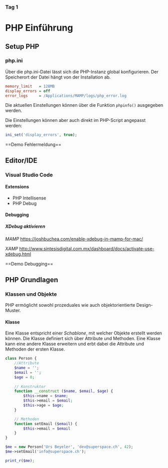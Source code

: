 ### Tag 1

# PHP Einführung

## Setup PHP

### php.ini
Über die php.ini-Datei lässt sich die PHP-Instanz global konfigurieren. Der Speicherort der Datei hängt von der Installation ab.  
```ini
memory_limit   = 128MB
display_errors = off
error_logs     = /Applications/MAMP/logs/php_error.log
```
Die aktuellen Einstellungen können über die Funktion `phpinfo()` ausgegeben werden.

Die Einstellungen können aber auch direkt im PHP-Script angepasst werden:

```php
ini_set('display_errors', true);
```

==Demo Fehlermeldung==

## Editor/IDE

### Visual Studio Code

#### Extensions
- PHP Intellisense
- PHP Debug

#### Debugging
##### XDebug aktivieren
*MAMP*
https://joshbuchea.com/enable-xdebug-in-mamp-for-mac/

*XAMP*
http://www.sintesisdigital.com.mx/dashboard/docs/activate-use-xdebug.html

==Demo Debugging==

## PHP Grundlagen

### Klassen und Objekte

PHP ermöglicht sowohl prozeduales wie auch objektorientierte Design-Muster.

#### Klasse
Eine Klasse entspricht einer *Schablone*, mit welcher Objekte erstellt werden können. Die Klasse definiert sich über Attribute und Methoden. Eine Klasse kann eine andere Klasse erweitern und erbt dabei die Attribute und Methoden der ersten Klasse.

```php
class Person {
	//Attribute
	$name = '';
	$email = '';
	$age = 0;
	
	// Konstruktor
	function __construct ($name, $email, $age) {
		$this->name = $name;
		$this->email = $email;
		$this->age = $age;
	}

	// Methoden
	function setEmail ($email) {
		$this->email = $email
	}
}

$me = new Person('Urs Beyeler', 'dev@superspace.ch', 42);
$me->setEmail('info@superspace.ch');

print_r($me);
``` 
<!--stackedit_data:
eyJoaXN0b3J5IjpbMTA2NDE5NTIwNywtMjQ3MzE3NTU0XX0=
-->